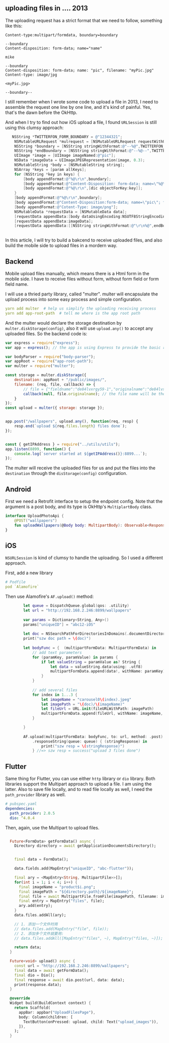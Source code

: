 
## uploading files in .... 2013
The uploading request has a strict format that we need to follow, something like this: 

```
Content-type:multipart/formdata, boundary=boundary

--boundary
Content-disposition: form-data; name="name"

mike

--boundary
Content-disposition: form-data; name: "pic", filename: "myPic.jpg"
Content-type: image/jpg

<myPic.jpg>

--boundary--
```

I still remember when I wrote some code to upload a file in 2013, I need to assemble the request one line by one line, and it's kind of painful. Yes, that's the dawn before the OkHttp. 

And when I try to find out how iOS upload a file, I found `URLSession` is still using this clumsy approach: 

```objective-c
   NSString *TWITTERFON_FORM_BOUNDARY = @"12344321";
    NSMutableURLRequest *mulrequest = [NSMutableURLRequest requestWithURL:[NSURL URLWithString:@"http"] cachePolicy:(NSURLRequestReloadIgnoringLocalCacheData) timeoutInterval:10];
    NSString *boundary = [NSString stringWithFormat:@"--%@",TWITTERFON_FORM_BOUNDARY];
    NSString *endBoundary = [NSString stringWithFormat:@"--%@--",TWITTERFON_FORM_BOUNDARY];
    UIImage *image = [UIImage imageNamed:@"pic"];
    NSData *imageData = UIImageJPEGRepresentation(image, 0.3);
    NSMutableString *body = [NSMutableString string];
    NSArray *keys = [param allKeys];
    for (NSString *key in keys) {
        [body appendFormat:@"%@\r\n",boundary];
        [body appendFormat:@"Content-Disposition: form-data; name=\"%@\"\r\n\r\n",key];
        [body appendFormat:@"%@\r\n",[dic objectForKey:key]];
    }
    [body appendFormat:@"%@\r\n",boundary];
    [body appendFormat:@"Content-Disposition:form-data; name=\"pic\"; filename=\"myPic.jpg\"\r\n"];
    [body appendFormat:@"Cotent-Type: image/png"];
    NSMutableData *requestData = [NSMutableData data];
    [requestData appendData:[body dataUsingEncoding:NSUTF8StringEncoding]];
    [requestData appendData:imageData];
    [requestData appendData:[[NSString stringWithFormat:@"\r\n%@",endBoundary] dataUsingEncoding:NSUTF8StringEncoding]];
    
```

In this article, I will try to build a bakcend to receive uploaded files, and also build the mobile side to upload files in a mordern way.

## Backend
Mobile upload files manually, which means there is a Html form in the mobile side. I have to receive files without form, without form field or form field name. 

I will use a thried party library, called "multer". 
multer will encapsulate the upload process into some easy process and simple configuration. 

```yaml
yarn add multer  # help us simplify the uploading receiving process
yarn add app-root-path  # tell me where is the app root path
```

And the multer would declare the storage destination by `multer.diskStorage(config)`, also it will use `upload.any()` to accept any uploaded files. So the backend code is:

```js
var express = require("express");
var app = express(); // the app is using Express to provide the basic router

var bodyParser = require("body-parser");
var appRoot = require("app-root-path");
var multer = require("multer");

const storage = multer.diskStorage({
    destination: appRoot + "/public/images/",
    filename: (req, file, callback) => {
        // file = {"fieldname":"de84lvxrgy59-1","originalname":"de84lvxrgy59-1","encoding":"7bit","mimetype":"application/octet-stream"}
        callback(null, file.originalname); // the file name will be the second arg: `file.originalname`
    }
});
const upload = multer({ storage: storage });


app.post("/wallpapers", upload.any(), function(req, resp) {
    resp.end(`upload ${req.files.length} files done`);
});


const { getIPAddress } = require("../utils/utils");
app.listen(8899, function() {
    console.log(`server started at ${getIPAddress()}:8899...`);
});

```

The multer will receive the uploaded files for us and put the files into the `destination` through the `disStorage(config)` configuration. 


## Android
First we need a Retrofit interface to setup the endpoint config. Note that the argument is a post body, and its type is OkHttp's `MultiplartBody` class.

```kotlin
interface UploadPhotoApi {
    @POST("wallpapers")
    fun uploadWallpapers(@Body body: MultipartBody): Observable<ResponseBody>
}
```




## iOS

`NSURLSession` is kind of clumsy to handle the uploading. So I used a different approach.

First, add a new library

```yaml
# Podfile
pod `Alamofire`
```

Then use Alamofire's `AF.upload()` method:

```swift
        let queue = DispatchQueue.global(qos: .utility)
        let url = "http://192.168.2.246:8899/wallpapers"
        
        var params = Dictionary<String, Any>()
        params["uniqueID"] = "abc12-iOS"
        
        let doc = NSSearchPathForDirectoriesInDomains(.documentDirectory, .userDomainMask, true)[0]
        print("szw doc path = \(doc)")
        
        let bodyFunc = {  (multipartFormData: MultipartFormData) in
            // add text parameters
            for (paramKey, paramValue) in params {
                if let valueString = paramValue as? String {
                    let data = valueString.data(using: .utf8)
                    multipartFormData.append(data!, withName: paramKey)
                }
            }
            
            // add several files
            for index in 1...3 {
                let imageName = "carousel0\(index).jpeg"
                let imagePath = "\(doc)/\(imageName)"
                let fileUrl = URL.init(fileURLWithPath: imagePath)
                multipartFormData.append(fileUrl, withName: imageName, fileName: imageName, mimeType: "image/jpg")
            }

        }
        
        AF.upload(multipartFormData: bodyFunc, to: url, method: .post)
            .responseString(queue: queue) { (stringResponse) in
                print("szw resp = \(stringResponse)")
            } //=> szw resp = success("upload 3 files done")
```

## Flutter
Same thing for Flutter, you can use either `http` library or `dio` library. Both libraries support the Multipart approach to upload a file. I am using the latter.
Also to save file locally, and to read file locally as well, I need the `path_provider` library as well.

```yaml
# pubspec.yaml
dependencies:
  path_provider: 2.0.5
  dio: ^4.0.4
```

Then, again, use the Multipart to upload files. 

```dart

  Future<FormData> getFormData() async {
    Directory directory = await getApplicationDocumentsDirectory();


    final data = FormData();

    data.fields.add(MapEntry("uniqueID", "abc-flutter"));

    final ary = <MapEntry<String, MultipartFile>>[];
    for(int i = 1; i < 4; i++) {
      final imageName = "product$i.png";
      final imagePath = "${directory.path}/${imageName}";
      final file = await MultipartFile.fromFile(imagePath, filename: imageName);
      final entry = MapEntry("files", file);
      ary.add(entry);
    }
    data.files.addAll(ary);

    // 1. 添加一个文件时用
    // data.files.add(MapEntry("file", file));
    // 2. 添加多个文件就要用:
    // data.files.addAll([MapEntry("files", ~), MapEntry("files, ~)]); //key由file成了files

    return data;
  }

  Future<void> upload() async {
    const url = "http://192.168.2.246:8899/wallpapers";
    final data = await getFormData();
    final dio = Dio();
    final response = await dio.post(url, data: data);
    print(response.data);
  }

  @override
  Widget build(BuildContext context) {
    return Scaffold(
      appBar: appbar("UploadFilesPage"),
      body: Column(children: [
        TextButton(onPressed: upload, child: Text("upload_images")),
      ]),
    );
  }
```